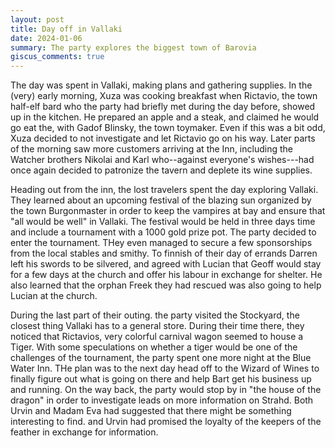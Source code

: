 ```yaml
---
layout: post
title: Day off in Vallaki
date: 2024-01-06
summary: The party explores the biggest town of Barovia
giscus_comments: true
---
```


The day was spent in Vallaki, making plans and gathering supplies. In the (very) early morning, Xuza was cooking breakfast when Rictavio, the town half-elf bard who the party had briefly met during the day before, showed up in the kitchen. He prepared an apple and a steak, and claimed he would go eat the, with Gadof Blinsky, the town toymaker. Even if this was a bit odd, Xuza decided to not investigate and let Rictavio go on his way. Later parts of the morning saw more customers arriving at the Inn, including the Watcher brothers Nikolai and Karl who--against everyone's wishes---had once again decided to patronize the tavern and deplete its wine supplies.

Heading out from the inn, the lost travelers spent the day exploring Vallaki. They learned about an upcoming festival of the blazing sun organized by the town Burgonmaster in order to keep the vampires at bay and ensure that "all would be well" in Vallaki. The festival would be held in three days time and include a tournament with a 1000 gold prize pot. The party decided to enter the tournament. THey even managed to secure a few sponsorships from the local stables and smithy. To finnish of their day of errands 
Darren left his swords to be silvered, and agreed with Lucian that Geoff would stay for a few days at the church and offer his labour in exchange for shelter. He also learned that the orphan Freek they had rescued was also going to help Lucian at the church.

During the last part of their outing. the party visited the Stockyard, the closest thing Vallaki has to a general store. During their time there, they noticed that Rictavios, very colorful carnival wagon seemed to house a Tiger. With some speculations on whether a tiger would be one of the challenges of the tournament, the party spent one more night at the Blue Water Inn. THe plan was to the next day head off to the Wizard of Wines to finally figure out what is going on there and help Bart get his business up and running. On the way back, the party would stop by in "the house of the dragon" in order to investigate leads on more information on Strahd. Both Urvin and Madam Eva had suggested that there might be something interesting to find. and Urvin had promised the loyalty of the keepers of the feather in exchange for information.
